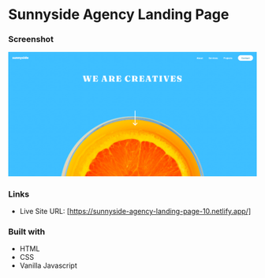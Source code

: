 # Sunnyside Agency Landing Page

### Screenshot

![](Screenshot/Screenshot%20.png)

### Links

- Live Site URL: [https://sunnyside-agency-landing-page-10.netlify.app/]

### Built with

- HTML
- CSS
- Vanilla Javascript



